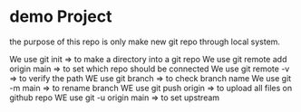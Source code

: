 # demo Project
the purpose of this repo is only make new git repo through local system.

 We use git init  => to make a  directory into a git repo
 We use git remote add origin main => to set which repo should be connected 
 We use git remote -v => to verify the path
 WE use git branch => to check branch name
 We use git -m main => to rename branch
 WE use git push origin => to upload all files on github repo
 WE use git -u origin main => to set upstream
 